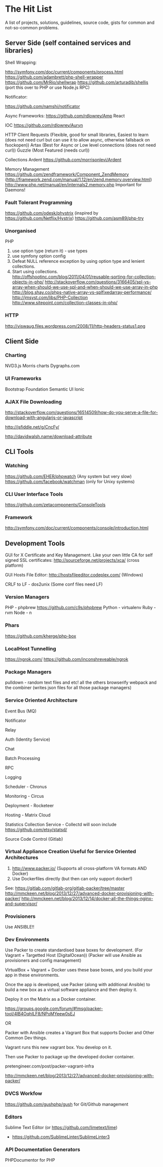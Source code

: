 The Hit List
============

A list of projects, solutions, guidelines, source code, gists for common and not-so-common problems.

Server Side (self contained services and libraries)
---------------------------------------------------

Shell Wrapping:

http://symfony.com/doc/current/components/process.html
https://github.com/adambrett/php-shell-wrapper
https://github.com/MrRio/shellwrap
https://github.com/arturadib/shelljs (port this over to PHP or use Node.js RPC)

Notificator:

https://github.com/namshi/notificator

Async Frameworks:
https://github.com/rdlowrey/Amp
React

IOC
https://github.com/rdlowrey/Auryn

HTTP Client
Requests (Flexible, good for small libraries, Easiest to learn (does not need curl but can use it to allow async, otherwise fallsback on fsockopen))
Artax (Best for Async or Low level connections (does not need curl))
Guzzle (Most Featured (needs curl))

Collections
Ardent https://github.com/morrisonlevi/Ardent

Memory Management
https://github.com/zendframework/Component_ZendMemory (http://framework.zend.com/manual/1.12/en/zend.memory.overview.html)
http://www.php.net/manual/en/internals2.memory.php
Important for Daemons!

### Fault Tolerant Programming

https://github.com/odesk/phystrix (inspired by https://github.com/Netflix/Hystrix)
https://github.com/asm89/php-try

### Unorganised

PHP

1. use option type (return it) - use types
2. use symfony option config
3. Defeat NULL reference exception by using option type and lenient collections.
4. Start using collections.
http://offshootinc.com/blog/2011/04/01/reusable-sorting-for-collection-objects-in-php/
http://stackoverflow.com/questions/3166405/spl-vs-array-when-should-we-use-spl-and-when-should-we-use-array-in-php
http://blog.shay.co/phps-native-array-vs-splfixedarray-performance/
http://jmsyst.com/libs/PHP-Collection
http://www.sitepoint.com/collection-classes-in-php/

### HTTP

http://viswaug.files.wordpress.com/2008/11/http-headers-status1.png

Client Side
-----------

### Charting

NVD3.js
Morris charts
Dygraphs.com

### UI Frameworks

Bootstrap
Foundation
Semantic UI
Ionic

### AJAX File Downloading

http://stackoverflow.com/questions/16514509/how-do-you-serve-a-file-for-download-with-angularjs-or-javascript

http://jsfiddle.net/g/CncFy/

http://davidwalsh.name/download-attribute

CLI Tools
---------

### Watching

https://github.com/EHER/phpwatch (Any system but very slow)
https://github.com/facebook/watchman (only for Unixy systems)

### CLI User Interface Tools

https://github.com/zetacomponents/ConsoleTools

### Framework

http://symfony.com/doc/current/components/console/introduction.html

Development Tools
-----------------

GUI for X Certificate and Key Management. Like your own little CA for self signed SSL certificates: http://sourceforge.net/projects/xca/ (cross platform)

GUI Hosts File Editor: http://hostsfileeditor.codeplex.com/ (Windows)

CRLF to LF - dos2unix (Some conf files need LF)

### Version Managers

PHP - phpbrew https://github.com/c9s/phpbrew
Python - virtualenv
Ruby - rvm
Node - n

### Phars

https://github.com/kherge/php-box

### LocalHost Tunnelling

https://ngrok.com/
https://github.com/inconshreveable/ngrok

### Package Managers

pulldown - random text files and etc!
all the others
browserify
webpack
and the combiner (writes json files for all those package managers)

### Service Oriented Architecture

Event Bus (MQ)

Notificator

Relay

Auth (Identity Service)

Chat

Batch Processing

RPC

Logging

Scheduler - Chronus

Monitoring - Circus

Deployment - Rocketeer

Hosting - Matrix Cloud

Statistics Collection Service - Collectd will soon include https://github.com/etsy/statsd/

Source Code Control (Gitlab)

### Virtual Appliance Creation Useful for Service Oriented Architectures

1. http://www.packer.io/ (Supports all cross-platform VA formats AND Docker)
2. Use Dockerfiles directly (but then can only support docker!)

See:
https://gitlab.com/gitlab-org/gitlab-packer/tree/master
http://mmckeen.net/blog/2013/12/27/advanced-docker-provisioning-with-packer/
http://mmckeen.net/blog/2013/12/14/docker-all-the-things-nginx-and-supervisor/

### Provisioners

Use ANSIBLE!!

### Dev Environments

Use Packer to create standardised base boxes for development. (For Vagrant + Targetted Host (DigitalOcean))
(Packer will use Ansible as provisioners and config management)

VirtualBox + Vagrant + Docker uses these base boxes, and you build your app in these environments.

Once the app is developed, use Packer (along with additional Ansible) to build a new box as a virtual software appliance and then deploy it.

Deploy it on the Matrix as a Docker container.

https://groups.google.com/forum/#!msg/packer-tool/4lB4OqhILF8/NPoMYeew0sEJ


OR

Packer with Ansible creates a Vagrant Box that supports Docker and Other Common Dev things.

Vagrant runs this new vagrant box. You develop on it.

Then use Packer to package up the developed docker container.

pretengineer.com/post/packer-vagrant-infra

http://mmckeen.net/blog/2013/12/27/advanced-docker-provisioning-with-packer/

### DVCS Workfow

https://github.com/gushphp/gush for Git/Github management

### Editors

Sublime Text Editor (or https://github.com/limetext/lime)

 - https://github.com/SublimeLinter/SublimeLinter3

### API Documentation Generators

PHPDocumentor for PHP